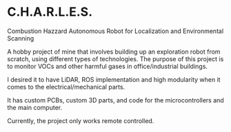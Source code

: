 # C.H.A.R.L.E.S.
Combustion Hazzard Autonomous Robot for Localization and Environmental Scanning

A hobby project of mine that involves building up an exploration robot from scratch, using different types of technologies. The purpose of this project is to monitor VOCs and other harmful gases in office/industrial buildings.

I desired it to have LiDAR, ROS implementation and high modularity when it comes to the electrical/mechanical parts.

It has custom PCBs, custom 3D parts, and code for the microcontrollers and the main computer.

Currently, the project only works remote controlled.
